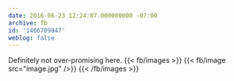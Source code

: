 ```yaml
---
date: 2016-06-23 12:24:07.000000000 -07:00
archive: fb
id: '1466709847'
weblog: false
---
```


Definitely not over-promising here.
{{< fb/images >}}
{{< fb/image src="image.jpg" />}}
{{< /fb/images >}}
